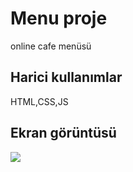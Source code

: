 <h1> Menu proje </h1>

online cafe menüsü

<h2> Harici kullanımlar </h2>

HTML,CSS,JS

<h2> Ekran görüntüsü </h2>

![](ekran.gif)